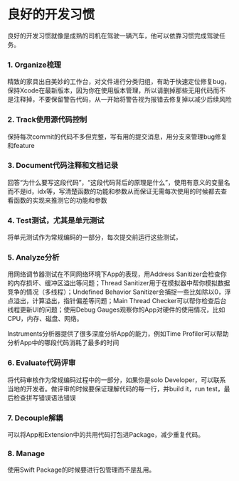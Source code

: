 # 良好的开发习惯

良好的开发习惯就像是成熟的司机在驾驶一辆汽车，他可以依靠习惯完成驾驶任务。

### 1. Organize梳理

精致的家具出自美妙的工作台，对文件进行分类归组，有助于快速定位修复bug，保持Xcode在最新版本，因为你在使用版本管理，所以请删掉那些无用代码而不是注释掉，不要保留警告代码，从一开始将警告视为报错去修复掉以减少后续风险

### 2. Track使用源代码控制

保持每次commit的代码不多但完整，写有用的提交消息，用分支来管理bug修复和feature

### 3. Document代码注释和文档记录

回答“为什么要写这段代码”，“这段代码背后的原理是什么”，使用有意义的变量名而不是id，idx等，写清楚函数的功能和参数从而保证无需每次使用的时候都去查看函数的实现来推测它的功能和参数

### 4. Test测试，尤其是单元测试

将单元测试作为常规编码的一部分，每次提交前运行这些测试，

### 5. Analyze分析

用网络调节器测试在不同网络环境下App的表现，用Address Sanitizer会检查你的内存损坏、缓冲区溢出等问题；Thread Sanitizer用于在模拟器中帮你模拟数据竞争的情况（多线程）；Undefined Behavior Sanitizer会捕捉一些比如除以0，浮点溢出，计算溢出，指针偏差等问题；Main Thread Checker可以帮你检查后台线程更新UI的问题；使用Debug Gauges观察你的App对硬件的使用情况，比如CPU，内存、磁盘、网络。

Instruments分析器提供了很多深度分析App的能力，例如Time Profiler可以帮助分析App中的哪段代码消耗了最多的时间

### 6. Evaluate代码评审

将代码审核作为常规编码过程中的一部分，如果你是solo Developer，可以联系当地的开发者。做评审的时候要保证理解代码的每一行，并build it，run test，最后检查拼写错误语法错误

### 7. Decouple解耦

可以将App和Extension中的共用代码打包进Package，减少重复代码。

### 8. Manage

使用Swift Package的时候要进行包管理而不是乱用。